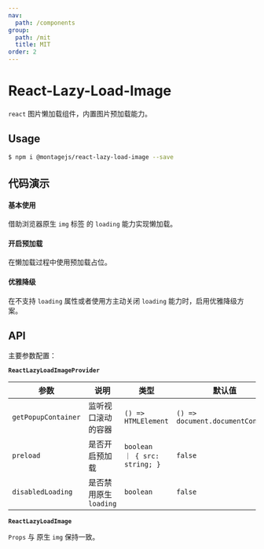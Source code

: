 ```yaml
---
nav:
  path: /components
group:
  path: /mit
  title: MIT
order: 2
---
```


# React-Lazy-Load-Image

`react` 图片懒加载组件，内置图片预加载能力。

## Usage

```bash
$ npm i @montagejs/react-lazy-load-image --save
```

## 代码演示

#### 基本使用

借助浏览器原生 `img` 标签 的 `loading` 能力实现懒加载。

<code src="./demo/index.tsx"></code>

#### 开启预加载

在懒加载过程中使用预加载占位。

<code src="./demo/preload-demo.tsx"></code>

#### 优雅降级

在不支持 `loading` 属性或者使用方主动关闭 `loading` 能力时，启用优雅降级方案。

<code src="./demo/sub-level-demo.tsx"></code>

## API

主要参数配置：

**`ReactLazyLoadImageProvider`**

| 参数                  | 说明               | 类型                                      | 默认值                              | 版本       |
|---------------------|------------------|-----------------------------------------|----------------------------------|----------|
| `getPopupContainer` | 监听视口滚动的容器        | `() => HTMLElement`                     | `() => document.documentContent` | `>0.0.4` |
| `preload`           | 是否开启预加载          | `boolean            ｜ { src: string; }` | `false`                          | `>0.0.4` |
| `disabledLoading`   | 是否禁用原生 `loading` | `boolean        `                       | `false`                          | `>0.0.4` |

**`ReactLazyLoadImage`**

`Props` 与 原生 `img` 保持一致。
